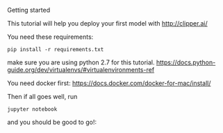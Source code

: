 Getting started

This tutorial will help you deploy your first model with http://clipper.ai/
 
You need these requirements:
```
pip install -r requirements.txt
```

make sure you are using python 2.7 for this tutorial. https://docs.python-guide.org/dev/virtualenvs/#virtualenvironments-ref

You need docker first: https://docs.docker.com/docker-for-mac/install/

Then if all goes well, run
```
jupyter notebook
```

and you should be good to go!:


